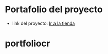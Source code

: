 # Portafolio del proyecto

- link del proyecto: <a href="https://cimpy414.github.io/beauty_geek_cr" target="_blank">Ir a la tienda</a>
# portfoliocr
